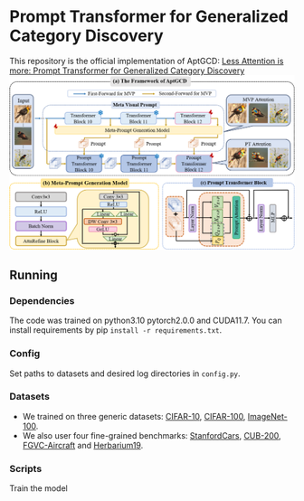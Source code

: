 # Prompt Transformer for Generalized Category Discovery
This repository is the official implementation of AptGCD: [Less Attention is more: Prompt Transformer for Generalized Category Discovery](https://openaccess.thecvf.com/content/CVPR2025/papers/Zhang_Less_Attention_is_More_Prompt_Transformer_for_Generalized_Category_Discovery_CVPR_2025_paper.pdf)
![overview](assets/overview.png)
## Running
### Dependencies
The code was trained on python3.10 pytorch2.0.0 and CUDA11.7.
You can install requirements by pip ```install -r requirements.txt```.

### Config
Set paths to datasets and desired log directories in ```config.py```.

### Datasets
* We trained on three generic datasets: [CIFAR-10](https://docs.pytorch.org/vision/main/generated/torchvision.datasets.CIFAR10.html), [CIFAR-100](https://docs.pytorch.org/vision/main/generated/torchvision.datasets.CIFAR100.html), [ImageNet-100](https://docs.pytorch.org/vision/main/generated/torchvision.datasets.ImageNet.html#torchvision.datasets.ImageNet).
* We also user four fine-grained benchmarks: [StanfordCars](https://github.com/sgvaze/osr_closed_set_all_you_need#ssb), [CUB-200](https://github.com/sgvaze/osr_closed_set_all_you_need#ssb), [FGVC-Aircraft](https://github.com/sgvaze/osr_closed_set_all_you_need#ssb) and [Herbarium19](https://www.kaggle.com/c/herbarium-2019-fgvc6).

### Scripts
Train the model 